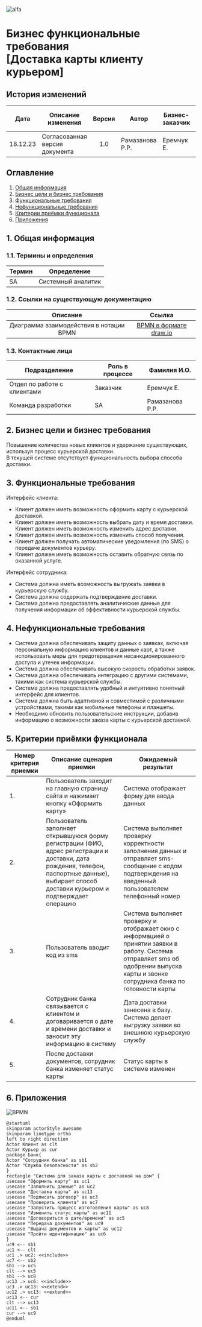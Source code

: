 ![alfa](alfa_logo.png "Логотип")

# **Бизнес функциональные требования <br> [Доставка карты клиенту курьером]** #

## **История изменений** ##

| **Дата** | **Описание изменения**| **Версия** | **Автор** | **Бизнес-заказчик** | **Согласование бизнес-заказчика** |
| :------: | -------------------------------|:-:| -------------- | ----------|--|
| 18.12.23 | Согласованная версия документа |1.0| Рамазанова Р.Р.| Еремчук Е.| <input type="checkbox"> Cогласовано |

## **Оглавление** ##
1. [Общая информация](#1)
2. [Бизнес цели и бизнес требования](#2)
3. [Функциональные требования](#3)
4. [Нефункциональные требования](#4)
5. [Критерии приёмки функционала](#5)
6. [Приложения](#6)

## <a name="1"> </a> **1. Общая информация** ##
### **1.1.	Термины и определения** ###
| **Термин** | **Определение** |
| ------- | ----------|
| SA | Системный аналитик|

### **1.2. Ссылки на существующую документацию** ###
| **Описание** | **Ссылка** |
| :-----: | :-----------------------------------:|
| Диаграмма взаимодействия в нотации BPMN | [BPMN в формате draw.io](https://drive.google.com/file/d/1rNVh1SjmUJOzd9sYifRfnvZPZf4Z05O1/view?usp=sharing)|

### **1.3. Контактные лица** ###
| **Подразделение** | **Роль в процессе** | **Фамилия И.О.** |
| ------- | -------------------------------------| ----------|
| Отдел по работе с клиентами| Заказчик| Еремчук Е.|
| Команда разработки| SA | Рамазанова Р.Р.|

## <a name="2"> </a> **2. Бизнес цели и бизнес требования** ##
Повышение количества новых клиентов и удержание существующих, используя процесс курьерской доставки. <br> В текущей системе отсутствует функциональность выбора способа доставки.

## <a name="3"> </a> **3. Функциональные требования**
Интерфейс клиента: 
* Клиент должен иметь возможность оформить карту с курьерской доставкой.
* Клиент должен иметь возможность выбрать дату и время доставки.
Клиент должен иметь возможность изменить адрес доставки.
* Клиент должен иметь возможность изменить способ получения.
* Клиент должен получать автоматические уведомления (по SMS) о передаче документов курьеру.
* Клиент должен иметь возможность оставить обратную связь по оказанной услуге.

Интерфейс сотрудника:
* Система должна иметь возможность выгружать заявки в курьерскую службу.
* Система должна содержать подтверждение доставки.
*	Система должна предоставлять аналитические данные для получения информации об эффективности курьерской службы.

## <a name="4"> </a> **4. Нефункциональные требования** ##
* Система должна обеспечивать защиту данных о заявках, включая персональную информацию клиентов и данные карт, а также использовать меры для предотвращения несанкционированного доступа и утечек информации.
* Система должна обеспечивать высокую скорость обработки заявок.
* Система должна обеспечивать интеграцию с другими системами, такими как система курьерской службы.
* Система должна предоставлять удобный и интуитивно понятный интерфейс для клиентов.
* Система должна быть адаптивной и совместимой с различными устройствами, такими как мобильные телефоны и планшеты.
* Необходимо обновить пользовательские инструкции, добавив информацию о возможности заказа карты с курьерской доставкой.

## <a name="5"> </a> **5.	Критерии приёмки функционала** ## 
| **Номер критерия приемки**| **Описание сценария приемки**| **Ожидаемый результат** |
| -----|---------|-------|
|1. | Пользователь заходит на главную страницу сайта и нажимает кнопку «Оформить карту»| Система отображает форму для ввода данных|
|2. | Пользователь заполняет открывшуюся форму регистрации (ФИО, адрес регистрации и доставки, дата рождения, телефон, паспортные данные), выбирает способ доставки курьером и подтверждает операцию| Система выполняет проверку корректности заполнения данных и отправляет sms-сообщение с кодом подтверждения на введенный пользователем телефонный номер|
|3. | Пользователь вводит код из sms| Система выполняет проверку и отображает окно с информацией о принятии заявки в работу. Система отправляет sms об одобрении выпуска карты и звонке сотрудника банка по готовности карты|
|4. | Сотрудник банка связывается с клиентом и договаривается о дате и времени доставки и заносит эту информацию в систему| Дата доставки занесена в базу. Система делает выгрузку заявки во внешнюю курьерскую службу|
|5. | После доставки документов, сотрудник банка изменяет статус карты| Статус карты в системе изменен|

## <a name="6"> </a> **6.	Приложения** ##
![BPMN](BPMN.drawio.png "Диаграмма взаимодействия в нотации BPMN")

```plantuml
@startuml
skinparam actorStyle awesome
skinparam linetype ortho
left to right direction
Actor Клиент as clt
Actor Курьер as cur
package Банк{
Actor "Сотрудник банка" as sb1
Actor "Служба безопасности" as sb2
}
rectangle "Система для заказа карты с доставкой на дом" {
usecase "Оформить карту" as uc1
usecase "Заполнить данные" as uc2
usecase "Доставка карты" as uc13
usecase "Подписать договор" as uc3
usecase "Проверить клиента" as uc7
usecase "Запустить процесс изготовления карты" as uc8
usecase "Изменить статус карты" as uc11
usecase "Договориться о дате/времени" as uc5
usecase "Передача документов" as uc9
usecase "Выдача документов и карты" as uc12
usecase "Пройти идентификацию" as uc6
}
uc9 <-- sb1
uc1 <-- clt
uc1 .> uc2: <<include>>
uc7 <-- sb2
sb1 --> uc5
clt --> uc5
sb1 --> uc8
uc13 .> uc6: <<include>>
uc3 .> uc13: <<extend>>
uc12 .> uc13: <<extend>>
uc13 <-- cur
clt --> uc13
uc11 <-- sb1
cur --> uc9
@enduml
```
